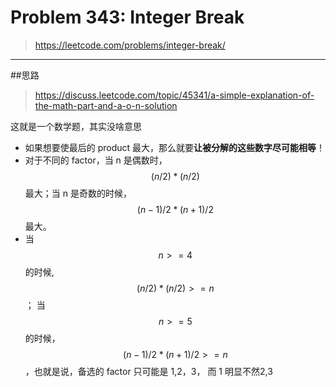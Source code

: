 # Problem 343: Integer Break

> https://leetcode.com/problems/integer-break/

------
##思路
> https://discuss.leetcode.com/topic/45341/a-simple-explanation-of-the-math-part-and-a-o-n-solution

这就是一个数学题，其实没啥意思
* 如果想要使最后的 product 最大，那么就要**让被分解的这些数字尽可能相等**！
* 对于不同的 factor，当 n 是偶数时， $$(n/2)*(n/2)$$ 最大；当 n 是奇数的时候，$$(n - 1)/2 * (n + 1) / 2$$ 最大。
* 当 $$n >= 4$$ 的时候, $$(n/2)*(n/2)>=n$$； 当 $$n>=5$$ 的时候，$$(n-1)/2 *(n+1)/2>=n$$，也就是说，备选的 factor 只可能是 1,2，3， 而 1 明显不然2,3